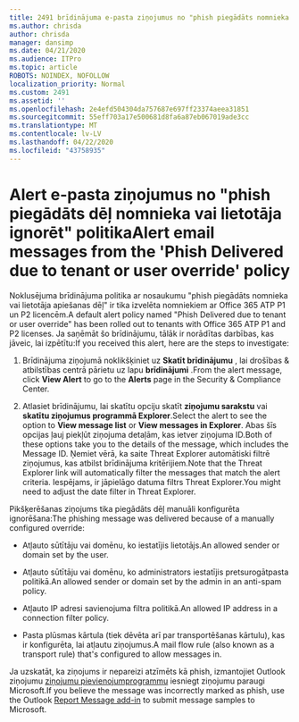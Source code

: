 ```yaml
---
title: 2491 brīdinājuma e-pasta ziņojumus no "phish piegādāts nomnieka vai lietotāja apiešanas dēļ" politika
ms.author: chrisda
author: chrisda
manager: dansimp
ms.date: 04/21/2020
ms.audience: ITPro
ms.topic: article
ROBOTS: NOINDEX, NOFOLLOW
localization_priority: Normal
ms.custom: 2491
ms.assetid: ''
ms.openlocfilehash: 2e4efd504304da757687e697ff23374aeea31851
ms.sourcegitcommit: 55eff703a17e500681d8fa6a87eb067019ade3cc
ms.translationtype: MT
ms.contentlocale: lv-LV
ms.lasthandoff: 04/22/2020
ms.locfileid: "43758935"
---
```

# <a name="alert-email-messages-from-the-phish-delivered-due-to-tenant-or-user-override-policy"></a><span data-ttu-id="19af4-102">Alert e-pasta ziņojumus no "phish piegādāts dēļ nomnieka vai lietotāja ignorēt" politika</span><span class="sxs-lookup"><span data-stu-id="19af4-102">Alert email messages from the 'Phish Delivered due to tenant or user override' policy</span></span>

<span data-ttu-id="19af4-103">Noklusējuma brīdinājuma politika ar nosaukumu "phish piegādāts nomnieka vai lietotāja apiešanas dēļ" ir tika izvelēta nomniekiem ar Office 365 ATP P1 un P2 licencēm.</span><span class="sxs-lookup"><span data-stu-id="19af4-103">A default alert policy named "Phish Delivered due to tenant or user override" has been rolled out to tenants with Office 365 ATP P1 and P2 licenses.</span></span> <span data-ttu-id="19af4-104">Ja saņēmāt šo brīdinājumu, tālāk ir norādītas darbības, kas jāveic, lai izpētītu:</span><span class="sxs-lookup"><span data-stu-id="19af4-104">If you received this alert, here are the steps to investigate:</span></span>

1. <span data-ttu-id="19af4-105">Brīdinājuma ziņojumā noklikšķiniet uz **Skatīt brīdinājumu** , lai drošības & atbilstības centrā pārietu uz lapu **brīdinājumi** .</span><span class="sxs-lookup"><span data-stu-id="19af4-105">From the alert message, click **View Alert** to go to the **Alerts** page in the Security & Compliance Center.</span></span>

2. <span data-ttu-id="19af4-106">Atlasiet brīdinājumu, lai skatītu opciju skatīt **ziņojumu sarakstu** vai **skatītu ziņojumus programmā Explorer**.</span><span class="sxs-lookup"><span data-stu-id="19af4-106">Select the alert to see the option to **View message list** or **View messages in Explorer**.</span></span> <span data-ttu-id="19af4-107">Abas šīs opcijas ļauj piekļūt ziņojuma detaļām, kas ietver ziņojuma ID.</span><span class="sxs-lookup"><span data-stu-id="19af4-107">Both of these options take you to the details of the message, which includes the Message ID.</span></span> <span data-ttu-id="19af4-108">Ņemiet vērā, ka saite Threat Explorer automātiski filtrē ziņojumus, kas atbilst brīdinājuma kritērijiem.</span><span class="sxs-lookup"><span data-stu-id="19af4-108">Note that the Threat Explorer link will automatically filter the messages that match the alert criteria.</span></span> <span data-ttu-id="19af4-109">Iespējams, ir jāpielāgo datuma filtrs Threat Explorer.</span><span class="sxs-lookup"><span data-stu-id="19af4-109">You might need to adjust the date filter in Threat Explorer.</span></span>

<span data-ttu-id="19af4-110">Pikšķerēšanas ziņojums tika piegādāts dēļ manuāli konfigurēta ignorēšana:</span><span class="sxs-lookup"><span data-stu-id="19af4-110">The phishing message was delivered because of a manually configured override:</span></span>

- <span data-ttu-id="19af4-111">Atļauto sūtītāju vai domēnu, ko iestatījis lietotājs.</span><span class="sxs-lookup"><span data-stu-id="19af4-111">An allowed sender or domain set by the user.</span></span>

- <span data-ttu-id="19af4-112">Atļauto sūtītāju vai domēnu, ko administrators iestatījis pretsurogātpasta politikā.</span><span class="sxs-lookup"><span data-stu-id="19af4-112">An allowed sender or domain set by the admin in an anti-spam policy.</span></span>

- <span data-ttu-id="19af4-113">Atļauto IP adresi savienojuma filtra politikā.</span><span class="sxs-lookup"><span data-stu-id="19af4-113">An allowed IP address in a connection filter policy.</span></span>

- <span data-ttu-id="19af4-114">Pasta plūsmas kārtula (tiek dēvēta arī par transportēšanas kārtulu), kas ir konfigurēta, lai atļautu ziņojumus.</span><span class="sxs-lookup"><span data-stu-id="19af4-114">A mail flow rule (also known as a transport rule) that's configured to allow messages in.</span></span>

<span data-ttu-id="19af4-115">Ja uzskatāt, ka ziņojums ir nepareizi atzīmēts kā phish, izmantojiet Outlook ziņojumu [ziņojumu pievienojumprogrammu](https://support.office.com/article/b5caa9f1-cdf3-4443-af8c-ff724ea719d2) iesniegt ziņojumu paraugi Microsoft.</span><span class="sxs-lookup"><span data-stu-id="19af4-115">If you believe the message was incorrectly marked as phish, use the Outlook [Report Message add-in](https://support.office.com/article/b5caa9f1-cdf3-4443-af8c-ff724ea719d2) to submit message samples to Microsoft.</span></span>
